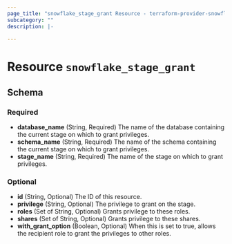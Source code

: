 ```yaml
---
page_title: "snowflake_stage_grant Resource - terraform-provider-snowflake"
subcategory: ""
description: |-
  
---
```


# Resource `snowflake_stage_grant`





## Schema

### Required

- **database_name** (String, Required) The name of the database containing the current stage on which to grant privileges.
- **schema_name** (String, Required) The name of the schema containing the current stage on which to grant privileges.
- **stage_name** (String, Required) The name of the stage on which to grant privileges.

### Optional

- **id** (String, Optional) The ID of this resource.
- **privilege** (String, Optional) The privilege to grant on the stage.
- **roles** (Set of String, Optional) Grants privilege to these roles.
- **shares** (Set of String, Optional) Grants privilege to these shares.
- **with_grant_option** (Boolean, Optional) When this is set to true, allows the recipient role to grant the privileges to other roles.


